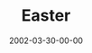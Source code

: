 ---
layout: message
category: message
series: "Easter"
title: "Easter"
date: 2002-03-30-00-00
message_id: 288
---